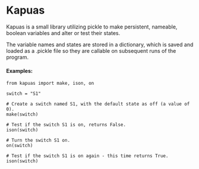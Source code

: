 # Kapuas

Kapuas is a small library utilizing pickle to make persistent, nameable, boolean variables and alter or test their states.

The variable names and states are stored in a dictionary, which is saved and loaded as a .pickle file so they are callable on subsequent runs of the program.

#### Examples:

```
from kapuas import make, ison, on

switch = "S1"

# Create a switch named S1, with the default state as off (a value of 0).
make(switch)

# Test if the switch S1 is on, returns False.
ison(switch)

# Turn the switch S1 on.
on(switch)

# Test if the switch S1 is on again - this time returns True.
ison(switch)
```
